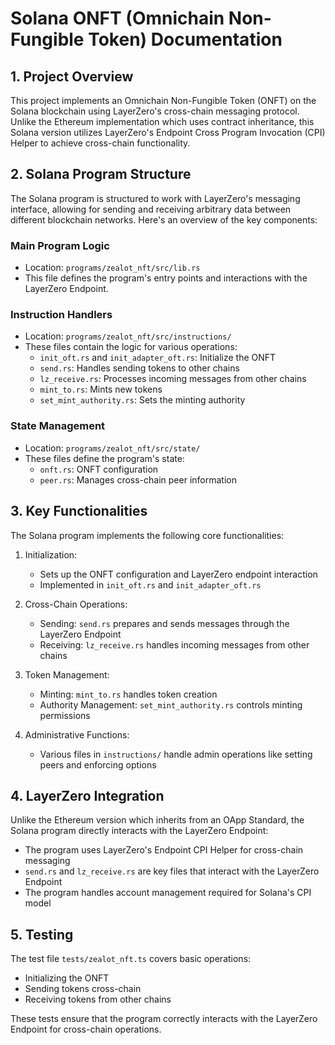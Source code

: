 # Solana ONFT (Omnichain Non-Fungible Token) Documentation

## 1. Project Overview

This project implements an Omnichain Non-Fungible Token (ONFT) on the Solana blockchain using LayerZero's cross-chain messaging protocol. Unlike the Ethereum implementation which uses contract inheritance, this Solana version utilizes LayerZero's Endpoint Cross Program Invocation (CPI) Helper to achieve cross-chain functionality.

## 2. Solana Program Structure

The Solana program is structured to work with LayerZero's messaging interface, allowing for sending and receiving arbitrary data between different blockchain networks. Here's an overview of the key components:

### Main Program Logic
- Location: `programs/zealot_nft/src/lib.rs`
- This file defines the program's entry points and interactions with the LayerZero Endpoint.

### Instruction Handlers
- Location: `programs/zealot_nft/src/instructions/`
- These files contain the logic for various operations:
  - `init_oft.rs` and `init_adapter_oft.rs`: Initialize the ONFT
  - `send.rs`: Handles sending tokens to other chains
  - `lz_receive.rs`: Processes incoming messages from other chains
  - `mint_to.rs`: Mints new tokens
  - `set_mint_authority.rs`: Sets the minting authority

### State Management
- Location: `programs/zealot_nft/src/state/`
- These files define the program's state:
  - `onft.rs`: ONFT configuration
  - `peer.rs`: Manages cross-chain peer information

## 3. Key Functionalities

The Solana program implements the following core functionalities:

1. Initialization: 
   - Sets up the ONFT configuration and LayerZero endpoint interaction
   - Implemented in `init_oft.rs` and `init_adapter_oft.rs`

2. Cross-Chain Operations:
   - Sending: `send.rs` prepares and sends messages through the LayerZero Endpoint
   - Receiving: `lz_receive.rs` handles incoming messages from other chains

3. Token Management:
   - Minting: `mint_to.rs` handles token creation
   - Authority Management: `set_mint_authority.rs` controls minting permissions

4. Administrative Functions:
   - Various files in `instructions/` handle admin operations like setting peers and enforcing options

## 4. LayerZero Integration

Unlike the Ethereum version which inherits from an OApp Standard, the Solana program directly interacts with the LayerZero Endpoint:

- The program uses LayerZero's Endpoint CPI Helper for cross-chain messaging
- `send.rs` and `lz_receive.rs` are key files that interact with the LayerZero Endpoint
- The program handles account management required for Solana's CPI model

## 5. Testing

The test file `tests/zealot_nft.ts` covers basic operations:
- Initializing the ONFT
- Sending tokens cross-chain
- Receiving tokens from other chains

These tests ensure that the program correctly interacts with the LayerZero Endpoint for cross-chain operations.